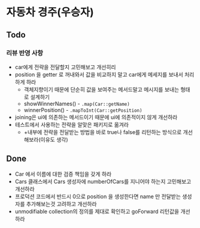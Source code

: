 # 자동차 경주(우승자)

## Todo
### 리뷰 반영 사항
- car에게 전략을 전달할지 고민해보고 개선히리
- position 을 getter 로 꺼내와서 값을 비교하지 말고 car에게 메세지를 보내서 처리하게 하라
  - 객체지향이기 때문에 단순히 값을 보여주는 메서드말고 메시지를 보내는 형태로 설계하기
  - showWinnerNames() - `.map(Car::getName)`
  - winnerPosition() - `.mapToInt(Car::getPosition)`
- joining은 ui에 의존하는 메서드이기 때문에 ui에 의존적이지 않게 개선하라
- 테스트에서 사용하는 전략을 알맞은 패키지로 옮겨라
  - +내부에 전략을 전달받는 방법을 바로 true나 false를 리턴하는 방식으로 개선해보라(이유도 생각)

## Done
- Car 에서 이름에 대한 검증 책임을 갖게 하라
- Cars 클래스에서 Cars 생성자에 numberOfCars를 지니어야 하는지 고민해보고 개선하라
- 프로덕션 코드에서 반드시 0으로 position 을 생성한다면 name 만 전달받는 생성자를 추가해보는것 고려하고 개선하라
- unmodifiable collection의 정의를 제대로 확인하고 goForward 리턴값을 개선하라
